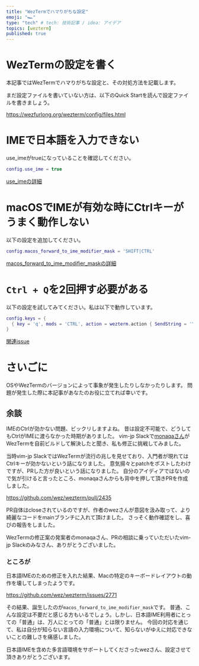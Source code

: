 ```yaml
---
title: "WezTermでハマりがちな設定"
emoji: "🏎️"
type: "tech" # tech: 技術記事 / idea: アイデア
topics: [wezterm]
published: true
---
```


# WezTermの設定を書く

本記事ではWezTermでハマりがちな設定と、その対処方法を記載します。

まだ設定ファイルを書いていない方は、以下のQuick Startを読んで設定ファイルを書きましょう。

https://wezfurlong.org/wezterm/config/files.html

# IMEで日本語を入力できない

use_imeがtrueになっていることを確認してください。

```lua:wezterm.lua
config.use_ime = true
```

[use_imeの詳細](https://wezfurlong.org/wezterm/config/lua/config/use_ime.html)

# macOSでIMEが有効な時にCtrlキーがうまく動作しない

以下の設定を追加してください。

```lua:wezterm.lua
config.macos_forward_to_ime_modifier_mask = 'SHIFT|CTRL'
```

[macos_forward_to_ime_modifier_maskの詳細](https://wezfurlong.org/wezterm/config/lua/config/macos_forward_to_ime_modifier_mask.html)

# `Ctrl + Q`を2回押す必要がある

以下の設定を試してみてください。私は以下で動作しています。

```lua:wezterm.lua
config.keys = {
  { key = 'q', mods = 'CTRL', action = wezterm.action { SendString = '\x11' } },
}
```

[関連issue](https://github.com/wez/wezterm/issues/2630)

# さいごに

OSやWezTermのバージョンによって事象が発生したりしなかったりします。
問題が発生した際に本記事があなたのお役に立てれば幸いです。

## 余談

IMEのCtrlが効かない問題、ビックリしますよね。
昔は設定不可能で、どうしてもCtrlがIMEに渡らなかった時期がありました。
vim-jp Slackで[monaqaさん](https://zenn.dev/monaqa)がWezTermを自前ビルドして解決したと聞き、私も修正に挑戦してみました。

当時vim-jp SlackではWezTermが流行の兆しを見せており、入門者が現れてはCtrlキーが効かないという話になりました。
意気揚々とpatchをポストしたわけですが、PRした方が良いという話になりました。
自分のアイディアではないので気が引けると言ったところ、monaqaさんからも背中を押して頂きPRを作成しました。

https://github.com/wez/wezterm/pull/2435

PR自体はcloseされているのですが、作者のwezさんが意図を汲み取って、より綺麗なコードをmainブランチに入れて頂けました。
さっそく動作確認をし、喜びの報告をしました。

WezTermの修正案の発案者のmonaqaさん、PRの相談に乗っていただいたvim-jp Slackのみなさん、ありがとうございました。

### ところが

日本語IMEのための修正を入れた結果、Macの特定のキーボードレイアウトの動作を壊してしまったようです。

https://github.com/wez/wezterm/issues/2771

その結果、誕生したのが`macos_forward_to_ime_modifier_mask`です。
普通、こんな設定は不要だと感じる方もいるでしょう。しかし、日本語IME利用者にとっての「普通」は、万人にとっての「普通」とは限りません。
今回の対応を通じて、私は自分が知らない言語の入力環境について、知らないがゆえに対応できないことの難しさを痛感しました。

日本語IMEを含めた多言語環境をサポートしてくださったwezさん、設定させて頂きありがとうございます。
